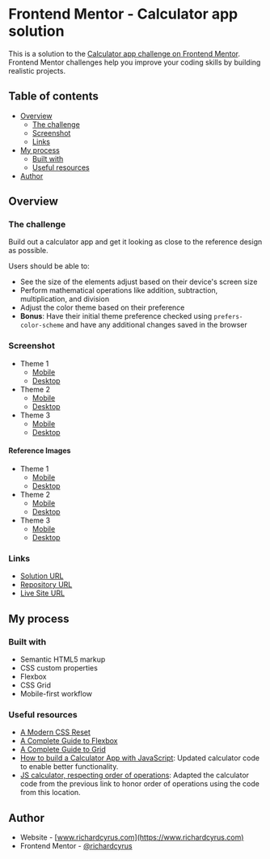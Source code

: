 # Frontend Mentor - Calculator app solution

This is a solution to the [Calculator app challenge on Frontend Mentor](https://www.frontendmentor.io/challenges/calculator-app-9lteq5N29). Frontend Mentor challenges help you improve your coding skills by building realistic projects.

## Table of contents

- [Overview](#overview)
  - [The challenge](#the-challenge)
  - [Screenshot](#screenshot)
  - [Links](#links)
- [My process](#my-process)
  - [Built with](#built-with)
  - [Useful resources](#useful-resources)
- [Author](#author)

## Overview

### The challenge

Build out a calculator app and get it looking as close to the reference design as possible.

Users should be able to:

- See the size of the elements adjust based on their device's screen size
- Perform mathematical operations like addition, subtraction, multiplication, and division
- Adjust the color theme based on their preference
- **Bonus**: Have their initial theme preference checked using `prefers-color-scheme` and have any additional changes saved in the browser

### Screenshot

- Theme 1
  - [Mobile](./design/screenshots/mobile-screenshot-theme-1.jpg)
  - [Desktop](./design/screenshots/desktop-screenshot-theme-1.jpg)
- Theme 2
  - [Mobile](./design/screenshots/mobile-screenshot-theme-2.jpg)
  - [Desktop](./design/screenshots/desktop-screenshot-theme-2.jpg)
- Theme 3
  - [Mobile](./design/screenshots/mobile-screenshot-theme-3.jpg)
  - [Desktop](./design/screenshots/desktop-screenshot-theme-3.jpg)

#### Reference Images

- Theme 1
  - [Mobile](./design/reference/mobile-design-theme-1.jpg)
  - [Desktop](./design/reference/desktop-design-theme-1.jpg)
- Theme 2
  - [Mobile](./design/reference/mobile-design-theme-2.jpg)
  - [Desktop](./design/reference/desktop-design-theme-2.jpg)
- Theme 3
  - [Mobile](./design/reference/mobile-design-theme-3.jpg)
  - [Desktop](./design/reference/desktop-design-theme-3.jpg)

### Links

- [Solution URL](https://www.frontendmentor.io/solutions/calculator-app-vanilla-js-ETrWiNytn)
- [Repository URL](https://github.com/richardcyrus/fm-calculator-app)
- [Live Site URL](https://richardcyrus.github.io/fm-calculator-app)

## My process

### Built with

- Semantic HTML5 markup
- CSS custom properties
- Flexbox
- CSS Grid
- Mobile-first workflow

### Useful resources

- [A Modern CSS Reset](https://piccalil.li/blog/a-modern-css-reset/)
- [A Complete Guide to Flexbox](https://css-tricks.com/snippets/css/a-guide-to-flexbox/)
- [A Complete Guide to Grid](https://css-tricks.com/snippets/css/complete-guide-grid/)
- [How to build a Calculator App with JavaScript](https://freshman.tech/calculator/): Updated calculator code to enable better functionality.
- [JS calculator, respecting order of operations](https://codereview.stackexchange.com/questions/204859/js-calculator-respecting-order-of-operations): Adapted the calculator code from the previous link to honor order of operations using the code from this location.

## Author

- Website - [www.richardcyrus.com](https://www.richardcyrus.com)
- Frontend Mentor - [@richardcyrus](https://www.frontendmentor.io/profile/richardcyrus)
